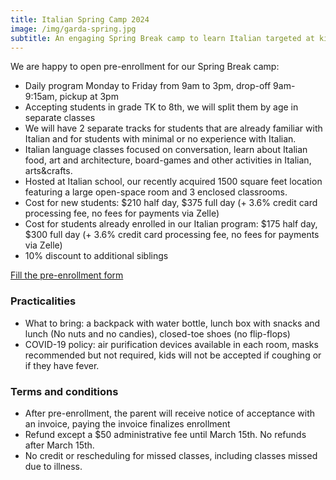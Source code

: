```yaml
---
title: Italian Spring Camp 2024
image: /img/garda-spring.jpg
subtitle: An engaging Spring Break camp to learn Italian targeted at kids age 4 and above
---
```



We are happy to open pre-enrollment for our Spring Break camp:

* Daily program Monday to Friday from 9am to 3pm, drop-off 9am-9:15am, pickup at 3pm
* Accepting students in grade TK to 8th, we will split them by age in separate classes
* We will have 2 separate tracks for students that are already familiar with Italian and for students with minimal or no experience with Italian.
* Italian language classes focused on conversation, learn about Italian food, art and architecture, board-games and other activities in Italian, arts&crafts.
* Hosted at Italian school, our recently acquired 1500 square feet location featuring a large open-space room and 3 enclosed classrooms.
* Cost for new students: $210 half day, $375 full day (+ 3.6% credit card processing fee, no fees for payments via Zelle)
* Cost for students already enrolled in our Italian program: $175 half day, $300 full day (+ 3.6% credit card processing fee, no fees for payments via Zelle)
* 10% discount to additional siblings

<div class="tc">
<a href="https://docs.google.com/forms/d/e/1FAIpQLSd3UWo7p47fn0I6gbUh65bRFLw5G7Ylazfj3gTNGfss86IIcw/viewform?usp=sf_link" class="btn raise">Fill the pre-enrollment form</a>
</div>

### Practicalities

* What to bring: a backpack with water bottle, lunch box with snacks and lunch (No nuts and no candies), closed-toe shoes (no flip-flops)
* COVID-19 policy: air purification devices available in each room, masks recommended but not required, kids will not be accepted if coughing or if they have fever.

### Terms and conditions

* After pre-enrollment, the parent will receive notice of acceptance with an invoice, paying the invoice finalizes enrollment
* Refund except a $50 administrative fee until March 15th. No refunds after March 15th.
* No credit or rescheduling for missed classes, including classes missed due to illness.
